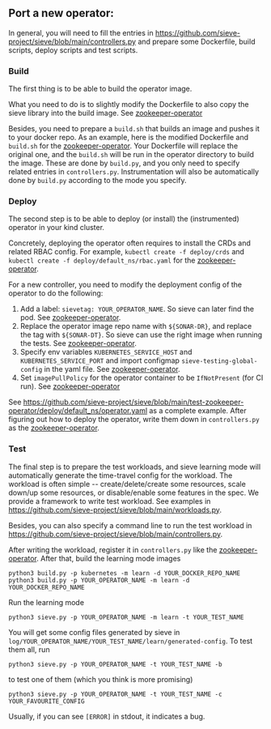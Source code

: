 ## Port a new operator:
In general, you will need to fill the entries in https://github.com/sieve-project/sieve/blob/main/controllers.py and prepare some Dockerfile, build scripts, deploy scripts and test scripts.

### Build
The first thing is to be able to build the operator image.

What you need to do is to slightly modify the Dockerfile to also copy the sieve library into the build image. See [zookeeper-operator](https://github.com/sieve-project/sieve/blob/4ccc3da5e6d528d52b375be067160bbc052d49b5/test-zookeeper-operator/build/Dockerfile#L17)

Besides, you need to prepare a `build.sh` that builds an image and pushes it to your docker repo.
As an example, here is the modified Dockerfile and `build.sh` for the [zookeeper-operator](https://github.com/sieve-project/sieve/tree/main/test-zookeeper-operator/build).
Your Dockerfile will replace the original one, and the `build.sh` will be run in the operator directory to build the image. These are done by `build.py`, and you only need to specify related entries in `controllers.py`. Instrumentation will also be automatically done by `build.py` according to the mode you specify.

### Deploy
The second step is to be able to deploy (or install) the (instrumented) operator in your kind cluster.

Concretely, deploying the operator often requires to install the CRDs and related RBAC config. For example, `kubectl create -f deploy/crds` and `kubectl create -f deploy/default_ns/rbac.yaml` for the [zookeeper-operator](https://github.com/pravega/zookeeper-operator#manual-deployment).

For a new controller, you need to modify the deployment config of the operator to do the following:
1. Add a label: `sievetag: YOUR_OPERATOR_NAME`. So sieve can later find the pod. See [zookeeper-operator](https://github.com/sieve-project/sieve/blob/b4abe83426d5e2f4564563effe6ea380ae2831b8/test-zookeeper-operator/deploy/default_ns/operator.yaml#L10).
2. Replace the operator image repo name with `${SONAR-DR}`, and replace the tag with `${SONAR-DT}`. So sieve can use the right image when running the tests. See [zookeeper-operator](https://github.com/sieve-project/sieve/blob/b4abe83426d5e2f4564563effe6ea380ae2831b8/test-zookeeper-operator/deploy/default_ns/operator.yaml#L21).
3. Specify env variables `KUBERNETES_SERVICE_HOST` and `KUBERNETES_SERVICE_PORT` and import configmap `sieve-testing-global-config` in the yaml file. See [zookeeper-operator](https://github.com/sieve-project/sieve-issue-only/blob/481de8a61b8362f96dbf0e46c8dfe150ae786fbd/test-zookeeper-operator/deploy/default_ns/operator.yaml#L39).
4. Set `imagePullPolicy` for the operator container to be `IfNotPresent` (for CI run). See [zookeeper-operator](https://github.com/sieve-project/sieve-issue-only/blob/481de8a61b8362f96dbf0e46c8dfe150ae786fbd/test-zookeeper-operator/deploy/default_ns/operator.yaml#L27)

See https://github.com/sieve-project/sieve/blob/main/test-zookeeper-operator/deploy/default_ns/operator.yaml as a complete example.
After figuring out how to deploy the operator, write them down in `controllers.py` as the [zookeeper-operator](https://github.com/sieve-project/sieve/blob/32c003016cb95e05487b9609115efa6325a36606/controllers.py#L155).

### Test
The final step is to prepare the test workloads, and sieve learning mode will automatically generate the time-travel config for the workload. The workload is often simple -- create/delete/create some resources, scale down/up some resources, or disable/enable some features in the spec. We provide a framework to write test workload. See examples in https://github.com/sieve-project/sieve/blob/main/workloads.py.

Besides, you can also specify a command line to run the test workload in https://github.com/sieve-project/sieve/blob/main/controllers.py.

After writing the workload, register it in `controllers.py` like the [zookeeper-operator](https://github.com/sieve-project/sieve/blob/4ccc3da5e6d528d52b375be067160bbc052d49b5/controllers.py#L71).
After that, build the learning mode images
```
python3 build.py -p kubernetes -m learn -d YOUR_DOCKER_REPO_NAME
python3 build.py -p YOUR_OPERATOR_NAME -m learn -d YOUR_DOCKER_REPO_NAME
```
Run the learning mode
```
python3 sieve.py -p YOUR_OPERATOR_NAME -m learn -t YOUR_TEST_NAME
```
You will get some config files generated by sieve in `log/YOUR_OPERATOR_NAME/YOUR_TEST_NAME/learn/generated-config`.
To test them all, run
```
python3 sieve.py -p YOUR_OPERATOR_NAME -t YOUR_TEST_NAME -b
```
to test one of them (which you think is more promising)
```
python3 sieve.py -p YOUR_OPERATOR_NAME -t YOUR_TEST_NAME -c YOUR_FAVOURITE_CONFIG
```
Usually, if you can see `[ERROR]` in stdout, it indicates a bug.


